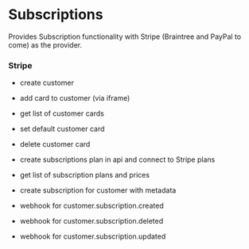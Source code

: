 # Subscriptions

Provides Subscription functionality with Stripe (Braintree and PayPal to come) as the provider.

### Stripe

- create customer
- add card to customer (via iframe)
- get list of customer cards
- set default customer card
- delete customer card

- create subscriptions plan in api and connect to Stripe plans
- get list of subscription plans and prices
- create subscription for customer with metadata

- webhook for customer.subscription.created
- webhook for customer.subscription.deleted
- webhook for customer.subscription.updated

